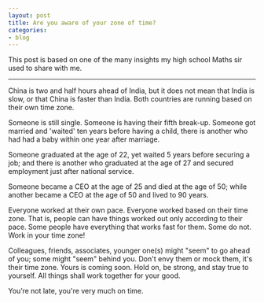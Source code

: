 ```yaml
---
layout: post
title: Are you aware of your zone of time? 
categories:
- blog
---
```

This post is based on one of the many insights my high school Maths sir used to share with me. 

---

China is two and half hours ahead of India, but it does not mean that India is slow, or that
China is faster than India. Both countries are running based on their own time zone.

Someone is still single. Someone is having their fifth break-up. 
Someone got married and 'waited' ten years before having a child, there is another who had had a baby within one year after marriage.

Someone graduated at the age of 22, yet waited 5 years before securing a job; 
and there is another who graduated at the age of 27 and secured employment just after national service.

Someone became a CEO at the age of 25 and died at the age of 50;
while another became a CEO at the age of 50 and lived to 90 years.

Everyone worked at their own pace. Everyone worked based on their time zone. 
That is, people can have things worked out only according to their pace. 
Some people have everything that works fast for them. Some do not.
Work in your time zone!

Colleagues, friends, associates, younger one(s) might "seem" to go ahead of you; some might "seem" behind you. 
Don't envy them or mock them, it's their time zone. 
Yours is coming soon. Hold on, be strong, and stay true to yourself. 
All things shall work together for your good. 

You’re not late, you're very much on time.
